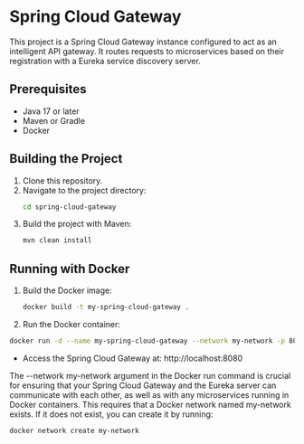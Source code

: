 # Spring Cloud Gateway

This project is a Spring Cloud Gateway instance configured to act as an intelligent API gateway. It routes requests to microservices based on their registration with a Eureka service discovery server.

## Prerequisites

* Java 17 or later
* Maven or Gradle
* Docker

## Building the Project

1. Clone this repository.
2. Navigate to the project directory:
   ```bash
   cd spring-cloud-gateway
    ```
3. Build the project with Maven:
   ```bash
   mvn clean install
    ```

## Running with Docker

1. Build the Docker image:
   ```bash
   docker build -t my-spring-cloud-gateway .
   ```

2.  Run the Docker container:
   ```bash
   docker run -d --name my-spring-cloud-gateway --network my-network -p 8080:8080 my-spring-cloud-gateway
   ```

* Access the Spring Cloud Gateway at: http://localhost:8080

The --network my-network argument in the Docker run command is crucial for ensuring that your Spring Cloud Gateway and the Eureka server can communicate with each other, as well as with any microservices running in Docker containers. This requires that a Docker network named my-network exists. 
If it does not exist, you can create it by running:
   ```bash
   docker network create my-network
   ```